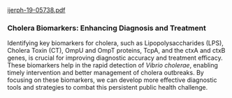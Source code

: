 [ijerph-19-05738.pdf](https://github.com/user-attachments/files/17620731/ijerph-19-05738.pdf)
### Cholera Biomarkers: Enhancing Diagnosis and Treatment
Identifying key biomarkers for cholera, such as Lipopolysaccharides (LPS), Cholera Toxin (CT), OmpU and OmpT proteins, TcpA, and the ctxA and ctxB genes, is crucial for improving diagnostic accuracy and treatment efficacy. These biomarkers help in the rapid detection of *Vibrio cholerae*, enabling timely intervention and better management of cholera outbreaks. 
By focusing on these biomarkers, we can develop more effective diagnostic tools and strategies to combat this persistent public health challenge.
